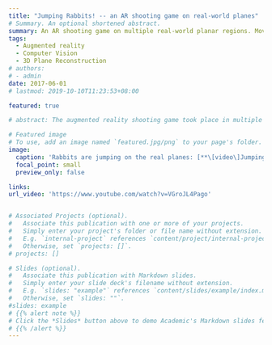 ```yaml
---
title: "Jumping Rabbits! -- an AR shooting game on real-world planes"
# Summary. An optional shortened abstract.
summary: An AR shooting game on multiple real-world planar regions. Move your phone to watch the rabbits and shoot!
tags: 
  - Augmented reality
  - Computer Vision
  - 3D Plane Reconstruction
# authors:
# - admin
date: 2017-06-01
# lastmod: 2019-10-10T11:23:53+08:00

featured: true

# abstract: The augmented reality shooting game took place in multiple planar regions in the real world. Move your phone to watch the rabbits and shoot! <br> A SLAM SDK was used to estimate the camera pose. The real-world 3D point cloud was reconstructed by stereo-matching, and I used an image-based segmentation algorithm to extract planes. The game was rendered by Unity3D.

# Featured image
# To use, add an image named `featured.jpg/png` to your page's folder. 
image:
  caption: 'Rabbits are jumping on the real planes: [**\[video\]Jumping rabbits!**](https://www.youtube.com/watch?v=VGroJL4Pago)'
  focal_point: small
  preview_only: false

links:
url_video: 'https://www.youtube.com/watch?v=VGroJL4Pago'


# Associated Projects (optional).
#   Associate this publication with one or more of your projects.
#   Simply enter your project's folder or file name without extension.
#   E.g. `internal-project` references `content/project/internal-project/index.md`.
#   Otherwise, set `projects: []`.
# projects: []

# Slides (optional).
#   Associate this publication with Markdown slides.
#   Simply enter your slide deck's filename without extension.
#   E.g. `slides: "example"` references `content/slides/example/index.md`.
#   Otherwise, set `slides: ""`.
#slides: example
# {{% alert note %}}
# Click the *Slides* button above to demo Academic's Markdown slides feature.
# {{% /alert %}}
---
```



